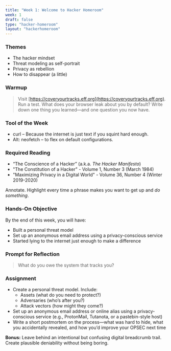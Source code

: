 ```yaml
---
title: "Week 1: Welcome to Hacker Homeroom"
week: 1
draft: false
type: "hacker-homeroom"
layout: "hackerhomeroom"
---
```


### Themes

- The hacker mindset
- Threat modeling as self-portrait
- Privacy as rebellion
- How to disappear (a little)

### Warmup

> Visit [https://coveryourtracks.eff.org](https://coveryourtracks.eff.org). Run a test. What does your browser leak about you by default? Write down one thing you learned—and one question you now have.

### Tool of the Week

- curl – Because the internet is just text if you squint hard enough.
- Alt: neofetch – to flex on default configurations.

### Required Reading

- “The Conscience of a Hacker” (a.k.a. *The Hacker Manifesto*)
- "The Constitution of a Hacker" - Volume 1, Number 3 (March 1984)
- "Maximizing Privacy in a Digital World" - Volume 36, Number 4 (Winter 2019-2020)

Annotate. Highlight every time a phrase makes you want to get up and *do something*.

### Hands-On Objective

By the end of this week, you will have:

- Built a personal threat model
- Set up an anonymous email address using a privacy-conscious service
- Started lying to the internet just enough to make a difference

### Prompt for Reflection

> What do you owe the system that tracks you?

### Assignment

- Create a personal threat model. Include:
  - Assets (what do you need to protect?)
  - Adversaries (who’s after you?)
  - Attack vectors (how might they come?)
- Set up an anonymous email address or online alias using a privacy-conscious service (e.g., ProtonMail, Tutanota, or a pastebin-style host)
- Write a short postmortem on the process—what was hard to hide, what you accidentally revealed, and how you’d improve your OPSEC next time

**Bonus:** Leave behind an intentional but confusing digital breadcrumb trail. Create plausible deniability without being boring.

